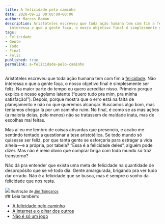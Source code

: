 ```yaml
---
title: A felicidade pelo caminho
date: 2020-09-12 00:00:00+00:00
author: Marcos Ramon
description: Aristóteles escreveu que toda ação humana tem com fim a felicidade. Não
  interessa o que a gente faça, o nosso objetivo final é simplesmente ser feliz.
tags:
- Felicidade
- Gente
- Todo
- Final
- Feliz
published: true
permalink: a-felicidade-pelo-caminho
---
```

Aristóteles escreveu que toda ação humana tem com fim a [felicidade](https://marcosramon.net/saber-a-felicidade). Não interessa o que a gente faça, o nosso objetivo final é simplesmente ser feliz. Na maior parte do tempo eu quero acreditar nisso. Primeiro porque explica o nosso egoísmo latente (“quero tudo pra mim, pra minha satisfação!”). Depois, porque mostra que o erro está na falta de planejamento e não no que queremos alcançar. Buscamos algo bom, mas tentamos chegar lá por um caminho ruim. No final, é como se as más ações (a maioria delas, pelo menos) não se tratassem de maldade inata, mas de escolhas mal feitas.

Mas aí eu me lembro de coisas absurdas que presencio, e acabo me sentindo tentado a questionar a tese aristotélica. Se todo mundo só quisesse ser feliz, por que tanta gente se esforçaria para estragar a vida alheia — e a própria, por tabela? “Essa é a felicidade deles”, alguém pode dizer. Mas não é meio óbvio que comprar briga com todo mundo só traz transtorno?

Não dá pra entender que exista uma meta de felicidade na quantidade de despropósito que se vê todo dia. Gente amargurada, brigando pra ver tudo dar errado. Não é a felicidade que se busca, mas é sempre o sonho da felicidade que nos resta.

<img src="/assets/img/Tsinganos.jpeg">
<small>Ilustração de <a href="http://www.tsinganos.com/">Jim Tsinganos</a></small>

<div class="leia-tambem" markdown="1">
## Leia também:

- <a href="/a-felicidade-pelo-caminho">A felicidade pelo caminho</a>
- <a href="/a-internet-e-o-olhar-dos-outros">A internet e o olhar dos outros</a>
- <a href="/nao-e-so-um-jogo">Não é só um jogo</a>
</div>

